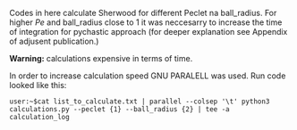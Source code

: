 Codes in here calculate Sherwood for different Peclet na ball_radius. For higher $Pe$ and ball_radius close to 1 it was neccesarry to increase the time of integration for pychastic approach (for deeper explanation see Appendix of adjusent publication.)

**Warning:** calculations expensive in terms of time.

In order to increase calculation speed GNU PARALELL was used. Run code looked like this:

```console
user:~$cat list_to_calculate.txt | parallel --colsep '\t' python3 calculations.py --peclet {1} --ball_radius {2} | tee -a calculation_log
```
